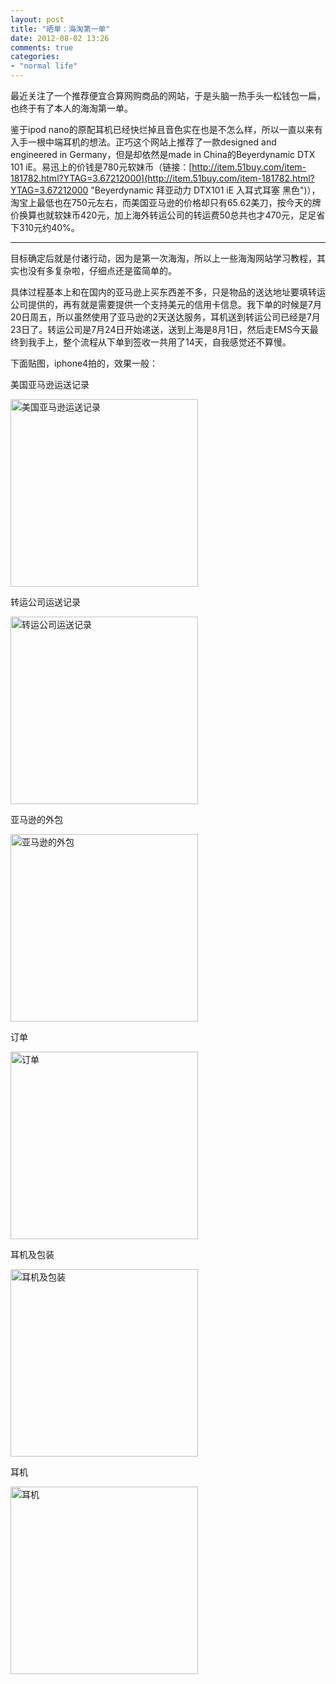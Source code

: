 ```yaml
---
layout: post
title: "晒单：海淘第一单"
date: 2012-08-02 13:26
comments: true
categories: 
- "normal life"
---
```

最近关注了一个推荐便宜合算网购商品的网站，于是头脑一热手头一松钱包一扁，也终于有了本人的海淘第一单。

鉴于ipod nano的原配耳机已经快烂掉且音色实在也是不怎么样，所以一直以来有入手一根中端耳机的想法。正巧这个网站上推荐了一款designed and engineered in Germany，但是却依然是made in China的Beyerdynamic DTX 101 iE。易迅上的价钱是780元软妹币（链接：[http://item.51buy.com/item-181782.html?YTAG=3.67212000](http://item.51buy.com/item-181782.html?YTAG=3.67212000 "Beyerdynamic 拜亚动力 DTX101 iE 入耳式耳塞 黑色")），淘宝上最低也在750元左右，而美国亚马逊的价格却只有65.62美刀，按今天的牌价换算也就软妹币420元，加上海外转运公司的转运费50总共也才470元，足足省下310元约40%。

--------

目标确定后就是付诸行动，因为是第一次海淘，所以上一些海淘网站学习教程，其实也没有多复杂啦，仔细点还是蛮简单的。

具体过程基本上和在国内的亚马逊上买东西差不多，只是物品的送达地址要填转运公司提供的，再有就是需要提供一个支持美元的信用卡信息。我下单的时候是7月20日周五，所以虽然使用了亚马逊的2天送达服务，耳机送到转运公司已经是7月23日了。转运公司是7月24日开始递送，送到上海是8月1日，然后走EMS今天最终到我手上，整个流程从下单到签收一共用了14天，自我感觉还不算慢。

下面贴图，iphone4拍的，效果一般：

美国亚马逊运送记录

<img src="http://pcly6g.bay.livefilestore.com/y1peCo2pazeaR2VLdgQ3cpoqFXAeCa-XFO1hhILPm2-IzW8CHRZy6Hd7WLmf9RrCIh1QAkdjcnfTy4FWugEQoxJ3CljV0WcjHnI/am%201.jpg" width="300" alt="美国亚马逊运送记录" orihref="http://pcly6g.bay.livefilestore.com/y1pUd1tggoARWRjjqNmzg4iqakC96Nk2sA_Q4gfLAbHchj5olxBLmtCb6dq8CP7mh6HbmbUozca-7WaVhRxxYdJT0MpFUNKfw9u/am.jpg"/>

转运公司运送记录

<img src="http://pcly6g.bay.livefilestore.com/y1pzgBiicvsWHuFVzQl3q3F5FsZf9Ji76GMZDcunsqFs3AZZf0vfQV8sdAY38LrKer_lDVdUnGM2RRbZp_7eo22CUvlPrxDBdEW/zy%201.jpg" width="300" orihref="http://pcly6g.bay.livefilestore.com/y1p-YtErnCM8qkVWnbnrTv0YhGY0RhqNWXqkpf6mH-pR6rsT1MGdjbpdvrAE5qEbfsmKLZiEJx7bDrVRHpHG5f4XbK0tinU84Rr/zy.jpg" alt="转运公司运送记录"/>

亚马逊的外包

<img src="http://pcly6g.bay.livefilestore.com/y1p0RJU4XKickopyYXLlB699jlk09F6j-B364G5IygAmn01ZSfkitJK-8so99jgE9BWtibk3DWdc1PtPUNjD2j7rAZVvuTdX5Mi/IMG_4699%201.JPG" width="300" alt="亚马逊的外包" orihref="http://pcly6g.bay.livefilestore.com/y1pnKBodJNSvFpd071_zCUSwccARItp1SWncrYx7xuS_yZzchibSjhB4gaMxWskf0UVOVG1Z8PpsVpDivXLkLCsXasONOCcucnD/IMG_4699.JPG"/>

订单

<img src="http://pcly6g.bay.livefilestore.com/y1pLlURZy95YmZ2-HRwX5c9z0SJReJdz0-jKsOmQjfx6s9Qwe36dKSVtLFfzvDz6yoVnvGBKte7ezIibyALitHZ-TO1kzcMCvrE/IMG_4700%281%29.JPG" width="300" alt="订单" orihref="http://pcly6g.bay.livefilestore.com/y1p3PtECJOFVHJCTCv6F-0tLk6-rZl1PAKorJDafvii5iLDB1wWnKhLPWPGbELJUYTuEyB87hE0OZqdH1TdSvAmaFFDNWKDyokf/IMG_4700.JPG"/>

耳机及包装

<img src="http://pcly6g.bay.livefilestore.com/y1p0RJU4XKickpzKCiu1cPkyIxpLpRD1U_Ng-dpPH4ZWXVbf6TNrUPPW6dOpY_XIoCTjbAEPvWK5VRNoP_AJlzhnqq02fQVFcC_/IMG_4701%201.JPG" width="300" alt="耳机及包装" orihref="http://pcly6g.bay.livefilestore.com/y1pw_nYt9Lff6sKk6ylhRfpF57Iy502YaNARw6px6X8RWpFGV9UCkSW_-rreeL8MvVzcW2ETdQ0kDX1Ra0LvJMNTs_js40We-5F/IMG_4701.JPG"/>

耳机

<img src="http://pcly6g.bay.livefilestore.com/y1pzgBiicvsWHukID2_r470bQ4a8twaNcBP6YAFSZhG2YQfiOCKRK2EoRQbNChSU0wT77ecI-H8mxqW110y4nG2Rr5B1IHksuwq/IMG_4702%201.JPG" width="300" alt="耳机" orihref="http://pcly6g.bay.livefilestore.com/y1pYOLnObXId95cKieg6M0m9VOZ40GvAlaFWwEeO61JyWBbw_04rskAr_9kXho5uQUCL2U7rV8QCuPtAYRtao7qdYmSzbq7Z91H/IMG_4702.JPG"/>